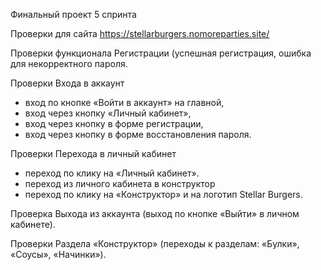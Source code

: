 Финальный проект 5 спринта

Проверки для сайта https://stellarburgers.nomoreparties.site/

Проверки функционала Регистрации (успешная регистрация, ошибка для некорректного пароля.

Проверки Входа в аккаунт

- вход по кнопке «Войти в аккаунт» на главной,
- вход через кнопку «Личный кабинет»,
- вход через кнопку в форме регистрации,
- вход через кнопку в форме восстановления пароля.

Проверки Перехода в личный кабинет 
- переход по клику на «Личный кабинет».
- переход из личного кабинета в конструктор 
- переход по клику на «Конструктор» и на логотип Stellar Burgers.

Проверка Выхода из аккаунта (выход по кнопке «Выйти» в личном кабинете).

Проверки Раздела «Конструктор» (переходы к разделам: «Булки», «Соусы», «Начинки»).